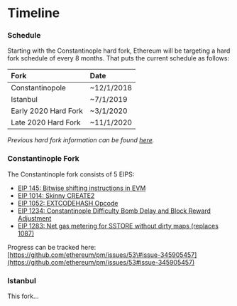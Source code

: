 # Timeline

### Schedule

Starting with the Constantinople hard fork, Ethereum will be targeting a hard fork schedule of every 8 months. That puts the current schedule as follows: 

| Fork | Date |
| :--- | :--- |
| Constantinopole | ~12/1/2018 |
| Istanbul | ~7/1/2019 |
| Early 2020 Hard Fork | ~3/1/2020 |
| Late 2020 Hard Fork | ~11/1/2020 |

_Previous hard fork information can be found_ [_here_](../ethereum-101/history.md#hard-fork-history)_._

### Constantinople Fork

The Constantinople fork consists of 5 EIPS:

* [EIP 145: Bitwise shifting instructions in EVM](https://eips.ethereum.org/EIPS/eip-145)
* [EIP 1014: Skinny CREATE2](https://eips.ethereum.org/EIPS/eip-1014)
* [EIP 1052: EXTCODEHASH Opcode](https://eips.ethereum.org/EIPS/eip-1052)
* [EIP 1234: Constantinople Difficulty Bomb Delay and Block Reward Adjustment](https://eips.ethereum.org/EIPS/eip-1234)
* [EIP 1283: Net gas metering for SSTORE without dirty maps \(replaces 1087\)](https://eips.ethereum.org/EIPS/eip-1283)

Progress can be tracked here: [https://github.com/ethereum/pm/issues/53\#issue-345905457](https://github.com/ethereum/pm/issues/53#issue-345905457)

### Istanbul

This fork...

